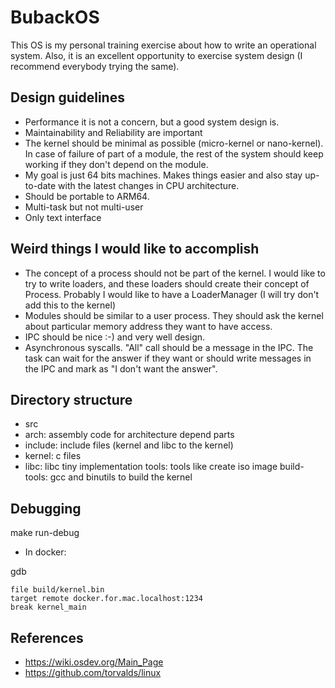 # BubackOS

This OS is my personal training exercise about how to write an operational system. Also, it is an excellent opportunity to exercise system design (I recommend everybody trying the same).

## Design guidelines
* Performance it is not a concern, but a good system design is.
* Maintainability and Reliability are important
* The kernel should be minimal as possible (micro-kernel or nano-kernel). In case of failure of part of a module, the rest of the system should keep working if they don't depend on the module.
* My goal is just 64 bits machines. Makes things easier and also stay up-to-date with the latest changes in CPU architecture.
* Should be portable to ARM64.
* Multi-task but not multi-user
* Only text interface

## Weird things I would like to accomplish
* The concept of a process should not be part of the kernel. I would like to try to write loaders, and these loaders should create their concept of Process. Probably I would like to have a LoaderManager (I will try don't add this to the kernel)
* Modules should be similar to a user process. They should ask the kernel about particular memory address they want to have access.
* IPC should be nice :-) and very well design.
* Asynchronous syscalls. "All" call should be a message in the IPC. The task can wait for the answer if they want or should write messages in the IPC and mark as "I don't want the answer".

## Directory structure

* src
 * arch: assembly code for architecture depend parts
 * include: include files (kernel and libc to the kernel)
 * kernel: c files
 * libc: libc tiny implementation
tools: tools like create iso image
build-tools: gcc and binutils to build the kernel

## Debugging
make run-debug

* In docker:

gdb

    file build/kernel.bin 
    target remote docker.for.mac.localhost:1234
    break kernel_main


## References
* https://wiki.osdev.org/Main_Page
* https://github.com/torvalds/linux

